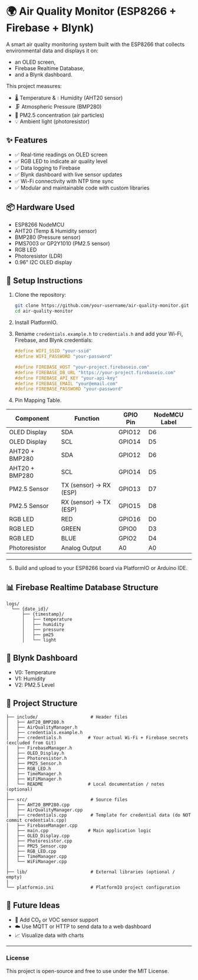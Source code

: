 # 🌍 Air Quality Monitor (ESP8266 + Firebase + Blynk)

A smart air quality monitoring system built with the ESP8266 that collects environmental data and displays it on:
- an OLED screen,
- Firebase Realtime Database,
- and a Blynk dashboard.

This project measures:
- 🌡 Temperature & 💧 Humidity (AHT20 sensor)
- 🗜 Atmospheric Pressure (BMP280)
- 💨 PM2.5 concentration (air particles)
- 💡 Ambient light (photoresistor)

## ✨ Features

- ✅ Real-time readings on OLED screen
- ✅ RGB LED to indicate air quality level
- ✅ Data logging to Firebase
- ✅ Blynk dashboard with live sensor updates
- ✅ Wi-Fi connectivity with NTP time sync
- ✅ Modular and maintainable code with custom libraries

## 📦 Hardware Used

- ESP8266 NodeMCU
- AHT20 (Temp & Humidity sensor)
- BMP280 (Pressure sensor)
- PMS7003 or GP2Y1010 (PM2.5 sensor)
- RGB LED
- Photoresistor (LDR)
- 0.96" I2C OLED display

## 🔧 Setup Instructions

1. Clone the repository:

   ```bash
   git clone https://github.com/your-username/air-quality-monitor.git
   cd air-quality-monitor
   ```

2. Install PlatformIO.

3. Rename `credentials.example.h` to `credentials.h` and add your Wi-Fi, Firebase, and Blynk credentials:

   ```cpp
   #define WIFI_SSID "your-ssid"
   #define WIFI_PASSWORD "your-password"

   #define FIREBASE_HOST "your-project.firebaseio.com"
   #define FIREBASE_DB_URL "https://your-project.firebaseio.com"
   #define FIREBASE_API_KEY "your-api-key"
   #define FIREBASE_EMAIL "your@email.com"
   #define FIREBASE_PASSWORD "your-password"
   ```

4. Pin Mapping Table.

| Component            | Function                 | GPIO Pin | NodeMCU Label |
|---------------------|--------------------------|----------|----------------|
| OLED Display        | SDA                      | GPIO12   | D6             |
| OLED Display        | SCL                      | GPIO14   | D5             |
| AHT20 + BMP280      | SDA                      | GPIO12   | D6             |
| AHT20 + BMP280      | SCL                      | GPIO14   | D5             |
| PM2.5 Sensor        | TX (sensor) → RX (ESP)   | GPIO13   | D7             |
| PM2.5 Sensor        | RX (sensor) → TX (ESP)   | GPIO15   | D8             |
| RGB LED             | RED                      | GPIO16   | D0             |
| RGB LED             | GREEN                    | GPIO0    | D3             |
| RGB LED             | BLUE                     | GPIO2    | D4             |
| Photoresistor       | Analog Output            | A0       | A0             |

---

5. Build and upload to your ESP8266 board via PlatformIO or Arduino IDE.

## 📊 Firebase Realtime Database Structure

```
logs/
  └── {date_id}/
      ├── {timestamp}/
      │   ├── temperature
      │   ├── humidity
      │   ├── pressure
      │   ├── pm25
      │   └── light
```

## 📱 Blynk Dashboard

- V0: Temperature
- V1: Humidity
- V2: PM2.5 Level

## 📁 Project Structure

```
├── include/                    # Header files
│   ├── AHT20_BMP280.h
│   ├── AirQualityManager.h
│   ├── credentials.example.h  
│   ├── credentials.h          # Your actual Wi-Fi + Firebase secrets (excluded from Git)
│   ├── FirebaseManager.h
│   ├── OLED_Display.h
│   ├── Photoresistor.h
│   ├── PM25_Sensor.h
│   ├── RGB_LED.h
│   ├── TimeManager.h
│   ├── WiFiManager.h
│   └── README                 # Local documentation / notes (optional)
│
├── src/                        # Source files
│   ├── AHT20_BMP280.cpp
│   ├── AirQualityManager.cpp
│   ├── credentials.cpp         # Template for credential data (do NOT commit credentials.cpp)
│   ├── FirebaseManager.cpp
│   ├── main.cpp               # Main application logic
│   ├── OLED_Display.cpp
│   ├── Photoresistor.cpp
│   ├── PM25_Sensor.cpp
│   ├── RGB_LED.cpp
│   ├── TimeManager.cpp
│   └── WiFiManager.cpp
│
├── lib/                        # External libraries (optional / empty)
│
└── platformio.ini              # PlatformIO project configuration
```

## 🧠 Future Ideas

- 🧪 Add CO₂ or VOC sensor support
- ☁️ Use MQTT or HTTP to send data to a web dashboard
- 📈 Visualize data with charts

---

### License

This project is open-source and free to use under the MIT License.

